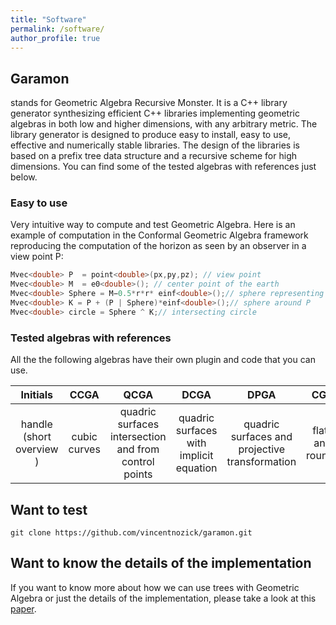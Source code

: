 ```yaml
---
title: "Software"
permalink: /software/
author_profile: true
---
```



## Garamon
stands for Geometric Algebra Recursive Monster. It is a C++ library generator synthesizing efficient C++ libraries implementing geometric algebras in both low and higher dimensions, with any arbitrary metric. The library generator is designed to produce easy to install, easy to use, effective and numerically stable libraries. The design of the libraries is based on a prefix tree data structure and a recursive scheme for high dimensions. You can find some of the tested algebras with references just below.

### Easy to use
Very intuitive way to compute and test Geometric Algebra. Here is an example of computation in the Conformal Geometric Algebra framework reproducing the computation of the horizon as seen by an observer in a view point P:
```cpp
Mvec<double> P  = point<double>(px,py,pz); // view point
Mvec<double> M  = e0<double>(); // center point of the earth
Mvec<double> Sphere = M−0.5*r*r* einf<double>();// sphere representing Earth (center M, radius r)
Mvec<double> K = P + (P | Sphere)*einf<double>();// sphere around P
Mvec<double> circle = Sphere ^ K;// intersecting circle
```

### Tested algebras with references 
All the the following algebras have their own plugin and code that you can use. 

| Initials | CCGA | QCGA | DCGA | DPGA | CGA | STA | PGA |
|:-:|:-:|:-:|:-:|:-:|:-:|:-:|:-:|
| handle (short overview )       | cubic curves | quadric surfaces intersection and from control points | quadric surfaces with implicit equation | quadric surfaces and projective transformation  | flats and rounds | Space-time Algebra | Projective geometry |     


## Want to test

```
git clone https://github.com/vincentnozick/garamon.git
```



## Want to know the details of the implementation
If you want to know more about how we can use trees with Geometric Algebra or just the details of the implementation, please take a look at this [paper](https://hal.archives-ouvertes.fr/hal-02196173/document).


